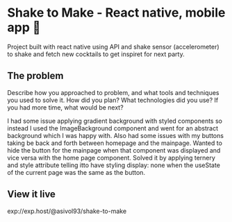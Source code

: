 # Shake to Make - React native, mobile app 📱

Project built with react native using API and shake sensor (accelerometer) to shake and fetch new cocktails to get inspiret for next party.

## The problem

Describe how you approached to problem, and what tools and techniques you used to solve it. How did you plan? What technologies did you use? If you had more time, what would be next?

I had some issue applying gradient background with styled components so instead I used the ImageBackground component and went for an abstract background which I was happy with. Also had some issues with my buttons taking be back and forth between homepage and the mainpage. Wanted to hide the button for the mainpage when that component was displayed and vice versa with the home page component. Solved it by applying ternery and style attribute telling itto have styling display: none when the useState of the current page was the same as the button. 

## View it live

exp://exp.host/@asivol93/shake-to-make
